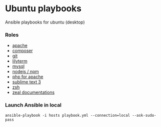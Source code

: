 Ubuntu playbooks
================

Ansible playbooks for ubuntu (desktop)

### Roles

* [apache](roles/apache)
* [composer](roles/composer)
* [git](roles/git)
* [lilyterm](roles/lilyterm)
* [mysql](roles/mysql)
* [nodejs / npm](roles/node)
* [php for apache](roles/php-apache)
* [sublime text 3](roles/sublime-text)
* [zsh](roles/zsh)
* [zeal documentations](roles/zeal)


### Launch Ansible in local

    ansible-playbook -i hosts playbook.yml --connection=local --ask-sudo-pass
